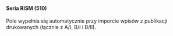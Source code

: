 #### Seria RISM (510)

Pole wypełnia się automatycznie przy imporcie wpisów z publikacji drukowanych (łącznie z A/I, B/I i B/II).